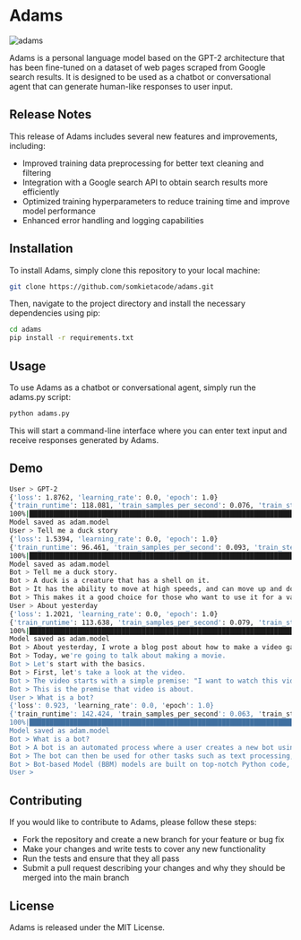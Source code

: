 # Adams
![adams](https://user-images.githubusercontent.com/108131461/236461064-64b79968-890c-4ae0-a7b9-d950ec669bf5.png)

Adams is a personal language model based on the GPT-2 architecture that has been fine-tuned on a dataset of web pages scraped from Google search results. It is designed to be used as a chatbot or conversational agent that can generate human-like responses to user input.

## Release Notes
This release of Adams includes several new features and improvements, including:

- Improved training data preprocessing for better text cleaning and filtering
- Integration with a Google search API to obtain search results more efficiently
- Optimized training hyperparameters to reduce training time and improve model performance
- Enhanced error handling and logging capabilities

## Installation
To install Adams, simply clone this repository to your local machine:

```bash
git clone https://github.com/somkietacode/adams.git
```
Then, navigate to the project directory and install the necessary dependencies using pip:

```bash
cd adams
pip install -r requirements.txt
```

## Usage
To use Adams as a chatbot or conversational agent, simply run the adams.py script:

```bash
python adams.py
```

This will start a command-line interface where you can enter text input and receive responses generated by Adams.

## Demo
```bash
User > GPT-2
{'loss': 1.8762, 'learning_rate': 0.0, 'epoch': 1.0}
{'train_runtime': 118.081, 'train_samples_per_second': 0.076, 'train_steps_per_second': 0.008, 'train_loss': 1.8762047290802002, 'epoch': 1.0}
100%|███████████████████████████████████████████████████████████████████████████████████| 1/1 [01:57<00:00, 117.52s/it]
Model saved as adam.model
User > Tell me a duck story
{'loss': 1.5394, 'learning_rate': 0.0, 'epoch': 1.0}
{'train_runtime': 96.461, 'train_samples_per_second': 0.093, 'train_steps_per_second': 0.01, 'train_loss': 1.5393702983856201, 'epoch': 1.0}
100%|████████████████████████████████████████████████████████████████████████████████████| 1/1 [01:36<00:00, 96.30s/it]
Model saved as adam.model
Bot > Tell me a duck story.
Bot > A duck is a creature that has a shell on it.
Bot > It has the ability to move at high speeds, and can move up and down at will.
Bot > This makes it a good choice for those who want to use it for a variety of other tasks, such as hunting, or gathering food.
User > About yesterday
{'loss': 1.2021, 'learning_rate': 0.0, 'epoch': 1.0}
{'train_runtime': 113.638, 'train_samples_per_second': 0.079, 'train_steps_per_second': 0.009, 'train_loss': 1.202134609222412, 'epoch': 1.0}
100%|███████████████████████████████████████████████████████████████████████████████████| 1/1 [01:53<00:00, 113.28s/it]
Model saved as adam.model
Bot > About yesterday, I wrote a blog post about how to make a video game.
Bot > Today, we're going to talk about making a movie.
Bot > Let's start with the basics.
Bot > First, let's take a look at the video.
Bot > The video starts with a simple premise: "I want to watch this video."
Bot > This is the premise that video is about.
User > What is a bot?
{'loss': 0.923, 'learning_rate': 0.0, 'epoch': 1.0}
{'train_runtime': 142.424, 'train_samples_per_second': 0.063, 'train_steps_per_second': 0.007, 'train_loss': 0.923012375831604, 'epoch': 1.0}
100%|███████████████████████████████████████████████████████████████████████████████████| 1/1 [02:22<00:00, 142.23s/it]
Model saved as adam.model
Bot > What is a bot?
Bot > A bot is an automated process where a user creates a new bot using a simple command-and-line interface.
Bot > The bot can then be used for other tasks such as text processing, image recognition, and so on.
Bot > Bot-based Model (BBM) models are built on top-notch Python code, making them easy to use and maintain.
User >
```



## Contributing
If you would like to contribute to Adams, please follow these steps:

- Fork the repository and create a new branch for your feature or bug fix
- Make your changes and write tests to cover any new functionality
- Run the tests and ensure that they all pass
- Submit a pull request describing your changes and why they should be merged into the main branch

## License
Adams is released under the MIT License.
